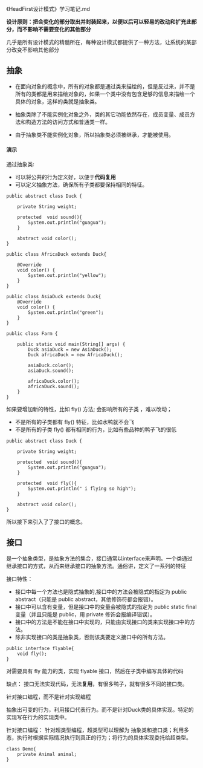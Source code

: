 《HeadFirst设计模式》学习笔记.md

**设计原则：把会变化的部分取出并封装起来，以便以后可以轻易的改动和扩充此部分，而不影响不需要变化的其他部分**

几乎是所有设计模式的精髓所在，每种设计模式都提供了一种方法，让系统的某部分改变不影响其他部分


## 抽象

- 在面向对象的概念中，所有的对象都是通过类来描绘的，但是反过来，并不是所有的类都是用来描绘对象的，如果一个类中没有包含足够的信息来描绘一个具体的对象，这样的类就是抽象类。

- 抽象类除了不能实例化对象之外，类的其它功能依然存在，成员变量、成员方法和构造方法的访问方式和普通类一样。

- 由于抽象类不能实例化对象，所以抽象类必须被继承，才能被使用。

#### 演示

通过抽象类:
- 可以将公共的行为定义好，以便于**代码复用**
- 可以定义抽象方法，确保所有子类都要保持相同的特征。

```
public abstract class Duck {

    private String weight;

    protected  void sound(){
        System.out.println("guagua");
    }

    abstract void color();
}
```

```
public class AfricaDuck extends Duck{

    @Override
    void color() {
        System.out.println("yellow");
    }
}

```

```
public class AsiaDuck extends Duck{
    @Override
    void color() {
        System.out.println("green");
    }
}
```

```
public class Farm {

    public static void main(String[] args) {
        Duck asiaDuck = new AsiaDuck();
        Duck africaDuck = new AfricaDuck();

        asiaDuck.color();
        asiaDuck.sound();

        africaDuck.color();
        africaDuck.sound();
    }
}
```

如果要增加新的特性，比如 fly() 方法; 会影响所有的子类 ，难以改动；
- 不是所有的子类都有 fly() 特征，比如水鸭就不会飞
- 不是所有的子类 fly() 都有相同的行为，比如有些品种的鸭子飞的很低

```
public abstract class Duck {

    private String weight;

    protected  void sound(){
        System.out.println("guagua");
    }

    protected  void fly(){
        System.out.println(" i flying so high");
    }

    abstract void color();
}
```

所以接下来引入了了接口的概念。

## 接口

是一个抽象类型，是抽象方法的集合，接口通常以interface来声明。一个类通过继承接口的方式，从而来继承接口的抽象方法。通俗讲，定义了一系列的特征

接口特性：
- 接口中每一个方法也是隐式抽象的,接口中的方法会被隐式的指定为 public abstract（只能是 public abstract，其他修饰符都会报错）。
- 接口中可以含有变量，但是接口中的变量会被隐式的指定为 public static final 变量（并且只能是 public，用 private 修饰会报编译错误）。
- 接口中的方法是不能在接口中实现的，只能由实现接口的类来实现接口中的方法。
- 除非实现接口的类是抽象类，否则该类要定义接口中的所有方法。

```
public interface flyable{
    void fly();
}
```

对需要具有 fly 能力的类，实现 flyable 接口，然后在子类中编写具体的代码

缺点： 接口无法实现代码，无法**复用**，有很多鸭子，就有很多不同的接口类。

针对接口编程，而不是针对实现编程

抽象出可变的行为，利用接口代表行为。而不是针对Duck类的具体实现。特定的实现写在行为的实现类中。

针对接口编程： 针对超类型编程，超类型可以理解为 抽象类和接口类；利用多态，执行时根据实际情况执行到真正的行为；将行为的具体实现委托给超类型。

```
class Demo{
    private Animal animal;
}
```





